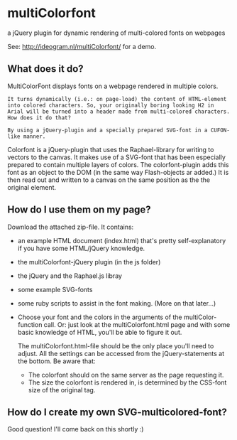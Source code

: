 multiColorfont
==============

a jQuery plugin for dynamic rendering of multi-colored fonts on webpages

See:  http://ideogram.nl/multiColorfont/  for a demo.

What does it do?
----------------

MultiColorFont displays fonts on a webpage rendered in multiple colors.

	It turns dynamically (i.e.: on page-load) the content of HTML-element into colored characters. So, your originally boring looking H2 in Arial will be turned into a header made from multi-colored characters.
	How does it do that?

	By using a jQuery-plugin and a specially prepared SVG-font in a CUFON-like manner.

Colorfont is a jQuery-plugin that uses the Raphael-library for writing to vectors to the canvas. It makes use of a SVG-font that has been especially prepared to contain multiple layers of colors.
The colorfont-plugin adds this font as an object to the DOM (in the same way Flash-objects ar added.) It is then read out and written to a canvas on the same position as the the original element.

How do I use them on my page?
-----------------------------

Download the attached zip-file. It contains:

* an example HTML document (index.html) that's pretty self-explanatory if you have some HTML/jQuery knowledge.
* the multiColorfont-jQuery plugin (in the js folder)
* the jQuery and the Raphael.js libray
* some example SVG-fonts
* some ruby scripts to assist in the font making. (More on that later...)
* Choose your font and the colors in the arguments of the multiColor-function call. Or: just look at the multiColorfont.html page and with some basic knowledge of HTML, you'll be able to figure it out.

	The multiColorfont.html-file should be the only place you'll need to adjust. All the settings can be accessed from the jQuery-statements at the bottom.
	Be aware that:
	* The colorfont should on the same server as the page requesting it.
	* The size the colorfont is rendered in, is determined by the CSS-font size of the original tag.

How do I create my own SVG-multicolored-font?
---------------------------------------------

Good question! I'll come back on this shortly :)